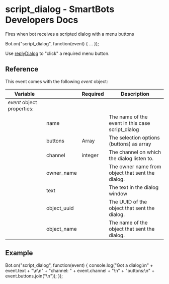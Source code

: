 # script\_dialog - SmartBots Developers Docs

Fires when bot receives a scripted dialog with a menu buttons

Bot.on("script\_dialog", function(event) { ... });

Use [replyDialog](https://www.mysmartbots.com/dev/docs/Bot_Playground/Commands/replyDialog "Bot Playground/Commands/replyDialog") to "click" a required menu button.

## Reference

This event comes with the following _event_ object:

| Variable |     | Required | Description |
| --- | --- | --- | --- |
| _event_ object properties: |     |     |     |
|     | name |     | The name of the event in this case script\_dialog |
|     | buttons | Array | The selection options (buttons) as array |
|     | channel | integer | The channel on which the dialog listen to. |
|     | owner\_name |     | The owner name from object that sent the dialog. |
|     | text |     | The text in the dialog window |
|     | object\_uuid |     | The UUID of the object that sent the dialog. |
|     | object\_name |     | The name of the object that sent the dialog. |

## Example

Bot.on("script\_dialog", function(event) {
	console.log("Got a dialog:\\n" +
		event.text + "\\n\\n" +
		"channel: " + event.channel + "\\n" +
		"buttons:\\n" + event.buttons.join("\\n"));
});
